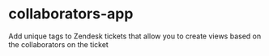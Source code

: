 # collaborators-app
Add unique tags to Zendesk tickets that allow you to create views based on the collaborators on the ticket
